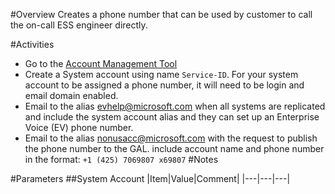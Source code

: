 #Overview
Creates a phone number that can be used by customer to call the on-call ESS engineer directly.

#Activities

- Go to the [Account Management Tool](https://amtweb/)
- Create a System account using name `Service-ID`. For your system account to be assigned a phone number, it will need to be login and email domain enabled.
- Email to the alias evhelp@microsoft.com when all systems are replicated and include the system account alias and they can set up an Enterprise Voice (EV) phone number.
- Email to the alias nonusacc@microsoft.com with the request to publish the phone number to the GAL. include account name and phone number in the format: `+1 (425) 7069807 x69807`
#Notes

#Parameters
##System Account
|Item|Value|Comment|
|---|---|---|

